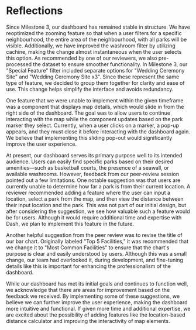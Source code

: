 # Reflections

Since Milestone 3, our dashboard has remained stable in structure. We have reoptimized the zooming feature so that when a user filters for a specific neighbourhood, the entire area of the neighbourhood, with all parks will be visible. Additionally, we have improved the washroom filter by utilizing cachine, making the change almost instantaneous when the user selects this option. As recommended by one of our reviewers, we also pre-processed the dataset to ensure smoother functionality. In Milestone 3, our "Special Feature" filter included separate options for "Wedding Ceremony Site" and "Wedding Ceremony Site x3". Since these represent the same type of feature, we decided to group them together for clarity and ease of use. This change helps simplify the interface and avoids redundancy.

One feature that we were unable to implement within the given timeframe was a component that displays map details, which would slide in from the right side of the dashboard. The goal was to allow users to continue interacting with the map while the component updates based on the park marker they select. Currently, when a user clicks on a marker, a pop-up appears, and they must close it before interacting with the dashboard again. We believe that implementing this sliding pop-out would significantly improve the user experience.

At present, our dashboard serves its primary purpose well to its intended audience. Users can easily find specific parks based on their desired amenities—such as basketball courts, the presence of a seawall, or available washrooms. However, feedback from our peer-review session pointed out a few limitations. One notable suggestion was that users are currently unable to determine how far a park is from their current location. A reviewer recommended adding a feature where the user can input a location, select a park from the map, and then view the distance between their input location and the park. This was not part of our initial design, but after considering the suggestion, we see how valuable such a feature would be for users. Although it would require additional time and expertise with Dash, we plan to implement this feature in the future.

Another helpful suggestion from the peer review was to revise the title of our bar chart. Originally labeled "Top 5 Facilities," it was recommended that we change it to "Most Common Facilities" to ensure that the chart's purpose is clear and easily understood by users. Although this was a small change, our team had overlooked it, during development, and fine-tuning details like this is important for enhancing the professionalism of the dashboard.

While our dashboard has met its initial goals and continues to function well, we acknowledge that there are areas for improvement based on the feedback we received. By implementing some of these suggestions, we believe we can further improve the user experience, making the dashboard more intuitive and functional. If given more time and additional expertise, we are excited about the possibility of adding features like the location-based distance calculator and improving the interactivity of map elements.
